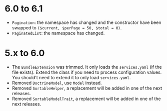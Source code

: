 6.0 to 6.1
==========

*   `Pagination`: the namespace has changed and the constructor have been swapped to `($current, $perPage = 50, $total = 0)`.
*   `PaginatedList`: the namespace has changed. 

5.x to 6.0
==========

*   The `BundleExtension` was trimmed. It only loads the `services.yaml` (if the file exists). Extend the class if you need to process configuration values.
    You should't need to extend it to only load `services.yaml`.
*   Removed `DoctrineModel`, use `Model` instead.
*   Removed `SortableHelper`, a replacement will be added in one of the next releases.
*   Removed `SortableModelTrait`, a replacement will be added in one of the next releases.
